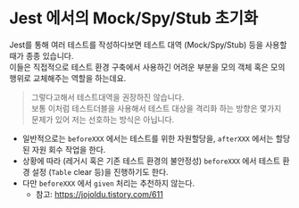# Jest 에서의 Mock/Spy/Stub 초기화

Jest를 통해 여러 테스트를 작성하다보면 테스트 대역 (Mock/Spy/Stub) 등을 사용할때가 종종 있습니다.  
이들은 직접적으로 테스트 환경 구축에서 사용하긴 어려운 부분을 모의 객체 혹은 모의 행위로 교체해주는 역할을 하는데요.  

> 그렇다고해서 테스트대역을 권장하진 않습니다.  
> 보통 이처럼 테스트더블을 사용해서 테스트 대상을 격리화 하는 방향은 몇가지 문제가 있어 저는 선호하는 방식은 아닙니다.




* 일반적으로는 `beforeXXX` 에서는 테스트를 위한 자원할당을, `afterXXX` 에서는 할당된 자원 회수 작업을 한다.
* 상황에 따라 (레거시 혹은 기존 테스트 환경의 불안정성) `beforeXXX` 에서 테스트 환경 설정 (`Table` clear 등)을 진행하기도 한다.
* 다만 `beforeXXX` 에서 `given` 처리는 추천하지 않는다.
  * 참고: https://jojoldu.tistory.com/611
